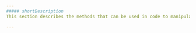 ```yaml
---
##### shortDescription
This section describes the methods that can be used in code to manipulate objects related to the **VectorMap** widget.

---
```

